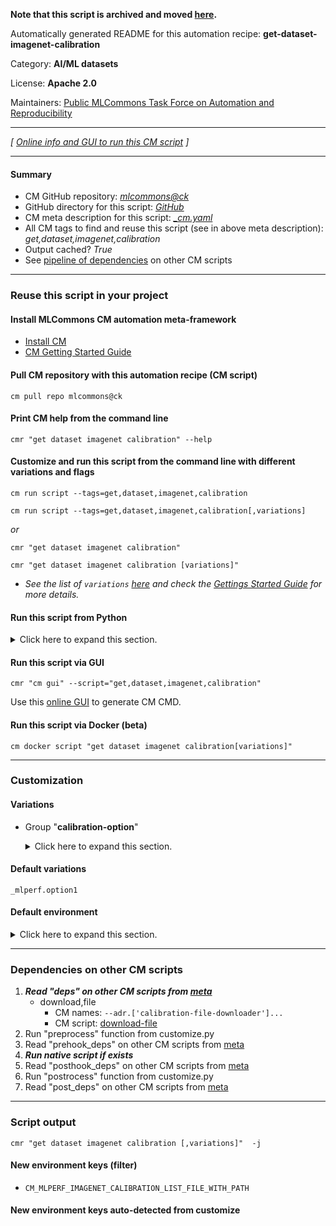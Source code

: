 **Note that this script is archived and moved [here](https://github.com/mlcommons/cm4mlops/tree/main/script/get-dataset-imagenet-calibration).**



Automatically generated README for this automation recipe: **get-dataset-imagenet-calibration**

Category: **AI/ML datasets**

License: **Apache 2.0**

Maintainers: [Public MLCommons Task Force on Automation and Reproducibility](https://github.com/mlcommons/ck/blob/master/docs/taskforce.md)

---
*[ [Online info and GUI to run this CM script](https://access.cknowledge.org/playground/?action=scripts&name=get-dataset-imagenet-calibration,30361fad3dff49ff) ]*

---
#### Summary

* CM GitHub repository: *[mlcommons@ck](https://github.com/mlcommons/ck/tree/dev/cm-mlops)*
* GitHub directory for this script: *[GitHub](https://github.com/mlcommons/ck/tree/dev/cm-mlops/script/get-dataset-imagenet-calibration)*
* CM meta description for this script: *[_cm.yaml](_cm.yaml)*
* All CM tags to find and reuse this script (see in above meta description): *get,dataset,imagenet,calibration*
* Output cached? *True*
* See [pipeline of dependencies](#dependencies-on-other-cm-scripts) on other CM scripts


---
### Reuse this script in your project

#### Install MLCommons CM automation meta-framework

* [Install CM](https://access.cknowledge.org/playground/?action=install)
* [CM Getting Started Guide](https://github.com/mlcommons/ck/blob/master/docs/getting-started.md)

#### Pull CM repository with this automation recipe (CM script)

```cm pull repo mlcommons@ck```

#### Print CM help from the command line

````cmr "get dataset imagenet calibration" --help````

#### Customize and run this script from the command line with different variations and flags

`cm run script --tags=get,dataset,imagenet,calibration`

`cm run script --tags=get,dataset,imagenet,calibration[,variations] `

*or*

`cmr "get dataset imagenet calibration"`

`cmr "get dataset imagenet calibration [variations]" `


* *See the list of `variations` [here](#variations) and check the [Gettings Started Guide](https://github.com/mlcommons/ck/blob/dev/docs/getting-started.md) for more details.*

#### Run this script from Python

<details>
<summary>Click here to expand this section.</summary>

```python

import cmind

r = cmind.access({'action':'run'
                  'automation':'script',
                  'tags':'get,dataset,imagenet,calibration'
                  'out':'con',
                  ...
                  (other input keys for this script)
                  ...
                 })

if r['return']>0:
    print (r['error'])

```

</details>


#### Run this script via GUI

```cmr "cm gui" --script="get,dataset,imagenet,calibration"```

Use this [online GUI](https://cKnowledge.org/cm-gui/?tags=get,dataset,imagenet,calibration) to generate CM CMD.

#### Run this script via Docker (beta)

`cm docker script "get dataset imagenet calibration[variations]" `

___
### Customization


#### Variations

  * Group "**calibration-option**"
    <details>
    <summary>Click here to expand this section.</summary>

    * **`_mlperf.option1`** (default)
      - Environment variables:
        - *CM_MLPERF_IMAGENET_CALIBRATION_OPTION*: `one`
        - *CM_DOWNLOAD_CHECKSUM*: `f09719174af3553119e2c621157773a6`
      - Workflow:
    * `_mlperf.option2`
      - Environment variables:
        - *CM_MLPERF_IMAGENET_CALIBRATION_OPTION*: `two`
        - *CM_DOWNLOAD_CHECKSUM*: `e44582af00e3b4fc3fac30efd6bdd05f`
      - Workflow:

    </details>


#### Default variations

`_mlperf.option1`
#### Default environment

<details>
<summary>Click here to expand this section.</summary>

These keys can be updated via `--env.KEY=VALUE` or `env` dictionary in `@input.json` or using script flags.


</details>

___
### Dependencies on other CM scripts


  1. ***Read "deps" on other CM scripts from [meta](https://github.com/mlcommons/ck/tree/dev/cm-mlops/script/get-dataset-imagenet-calibration/_cm.yaml)***
     * download,file
       * CM names: `--adr.['calibration-file-downloader']...`
       - CM script: [download-file](https://github.com/mlcommons/ck/tree/master/cm-mlops/script/download-file)
  1. Run "preprocess" function from customize.py
  1. Read "prehook_deps" on other CM scripts from [meta](https://github.com/mlcommons/ck/tree/dev/cm-mlops/script/get-dataset-imagenet-calibration/_cm.yaml)
  1. ***Run native script if exists***
  1. Read "posthook_deps" on other CM scripts from [meta](https://github.com/mlcommons/ck/tree/dev/cm-mlops/script/get-dataset-imagenet-calibration/_cm.yaml)
  1. Run "postrocess" function from customize.py
  1. Read "post_deps" on other CM scripts from [meta](https://github.com/mlcommons/ck/tree/dev/cm-mlops/script/get-dataset-imagenet-calibration/_cm.yaml)

___
### Script output
`cmr "get dataset imagenet calibration [,variations]"  -j`
#### New environment keys (filter)

* `CM_MLPERF_IMAGENET_CALIBRATION_LIST_FILE_WITH_PATH`
#### New environment keys auto-detected from customize
